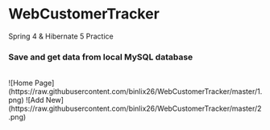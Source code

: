 # WebCustomerTracker
Spring 4 &amp; Hibernate 5 Practice
<h3> Save and get data from local MySQL database </h3>
<br />
![Home Page](https://raw.githubusercontent.com/binlix26/WebCustomerTracker/master/1.png)
![Add New](https://raw.githubusercontent.com/binlix26/WebCustomerTracker/master/2.png)

